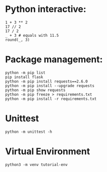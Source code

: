 # Python interactive:
```
1 + 3 ** 2
17 // 2
17 / 2
_ + 3 # equals with 11.5
round(_, 3)
```

# Package management:
```
python -m pip list
pip install flask
python -m pip install requests==2.6.0
python -m pip install --upgrade requests
python -m pip show requests
python -m pip freeze > requirements.txt
python -m pip install -r requirements.txt
```

# Unittest
```
python -m unittest -h
```

# Virtual Environment
```
python3 -m venv tutorial-env
```

